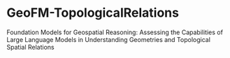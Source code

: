 # GeoFM-TopologicalRelations
Foundation Models for Geospatial Reasoning: Assessing the Capabilities of Large Language Models in Understanding Geometries and Topological Spatial Relations
